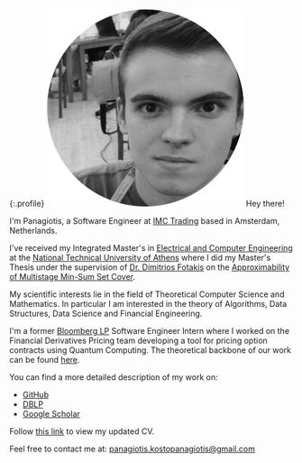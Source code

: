 {:.profile}
![profile](profile.png)
Hey there!

I'm Panagiotis, a Software Engineer at [IMC Trading](https://www.imc.com/eu/) based in Amsterdam, Netherlands.

I've received my Integrated Master's in [Electrical and Computer Engineering](https://www.ece.ntua.gr/en) at the 
[National Technical University of Athens](https://www.ntua.gr/en) where I did my Master's Thesis under the supervision of 
[Dr. Dimitrios Fotakis](http://www.softlab.ntua.gr/~fotakis/) on the [Approximability of Multistage Min-Sum Set Cover](https://github.com/infinity4471/Dynamic-Min-Sum-Set-Cover).

My scientific interests lie in the field of Theoretical Computer Science and
Mathematics. In particular I am interested in the theory of Algorithms, Data
Structures, Data Science and Financial Engineering.

I'm a former [Bloomberg LP](https://www.bloomberg.com/company/) Software Engineer Intern where I worked on the
Financial Derivatives Pricing team developing a tool for pricing option
contracts using Quantum Computing. The theoretical backbone of our work can be
found [here](https://arxiv.org/abs/1905.02666).

You can find a more detailed description of my work on:

* [GitHub](https://github.com/infinity4471)
* [DBLP](https://dblp.org/pid/241/9773.html)
* [Google Scholar](https://scholar.google.com/citations?view_op=list_works&hl=el&authuser=1&user=mEFJGiMAAAAJ&gmla=AJsN-F7AG6GMnjNWHKMqmrMLTHoSdGik3cYIxSWlAARcf6wA49yMaZ8MlFmgtfgh82yVeL-rgo9BhVNVS6JNtQx7N1ktrM-j_YiEtQ2dT6TDLU6r3zYyMz26hvocSHDy2lEtj_FlfsTkqLOfRn57T2RDj-hzp8PEnKlLkwapYCYNFN2vHlvCdBO0jf0C_SYXrjiPWrbT4_iI)

Follow [this link](https://github.com/infinity4471/infinity4471.github.io/raw/main/cv/CV.pdf) to view my updated CV.

Feel free to contact me at: <panagiotis.kostopanagiotis@gmail.com>
